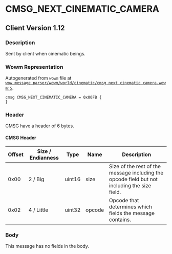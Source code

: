 # CMSG_NEXT_CINEMATIC_CAMERA

## Client Version 1.12

### Description

Sent by client when cinematic beings.

### Wowm Representation

Autogenerated from `wowm` file at [`wow_message_parser/wowm/world/cinematic/cmsg_next_cinematic_camera.wowm:5`](https://github.com/gtker/wow_messages/tree/main/wow_message_parser/wowm/world/cinematic/cmsg_next_cinematic_camera.wowm#L5).
```rust,ignore
cmsg CMSG_NEXT_CINEMATIC_CAMERA = 0x00FB {
}
```
### Header

CMSG have a header of 6 bytes.

#### CMSG Header

| Offset | Size / Endianness | Type   | Name   | Description |
| ------ | ----------------- | ------ | ------ | ----------- |
| 0x00   | 2 / Big           | uint16 | size   | Size of the rest of the message including the opcode field but not including the size field.|
| 0x02   | 4 / Little        | uint32 | opcode | Opcode that determines which fields the message contains.|

### Body

This message has no fields in the body.

